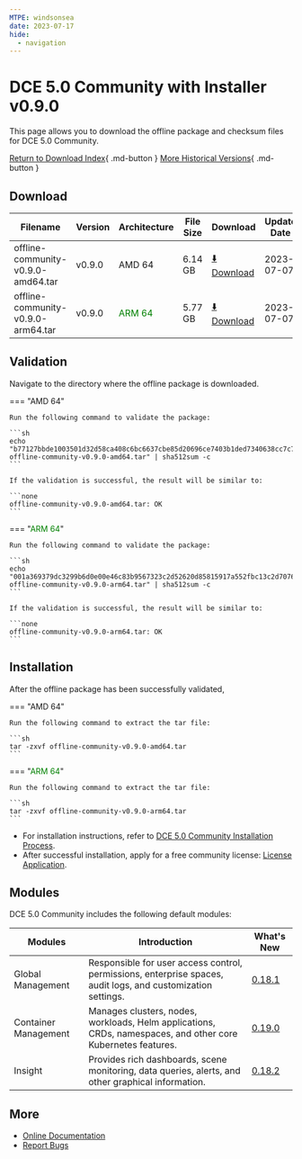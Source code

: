 ```yaml
---
MTPE: windsonsea
date: 2023-07-17
hide:
  - navigation
---
```


# DCE 5.0 Community with Installer v0.9.0

This page allows you to download the offline package and checksum files for DCE 5.0 Community.

[Return to Download Index](../index.md){ .md-button }
[More Historical Versions](./dce5-installer-history.md){ .md-button }

## Download

| Filename | Version | Architecture | File Size | Download | Update Date |
| -------- | ------- | ------------ | --------- | -------- | ----------- |
| offline-community-v0.9.0-amd64.tar | v0.9.0 | AMD 64 | 6.14 GB | [:arrow_down: Download](https://qiniu-download-public.daocloud.io/DaoCloud_Enterprise/dce5/offline-community-v0.9.0-amd64.tar) | 2023-07-07 |
| offline-community-v0.9.0-arm64.tar | v0.9.0 | <font color="green">ARM 64</font> | 5.77 GB | [:arrow_down: Download](https://qiniu-download-public.daocloud.io/DaoCloud_Enterprise/dce5/offline-community-v0.9.0-arm64.tar) | 2023-07-07 |

## Validation

Navigate to the directory where the offline package is downloaded.

=== "AMD 64"

    Run the following command to validate the package:

    ```sh
    echo "b77127bbde1003501d32d58ca408c6bc6637cbe85d20696ce7403b1ded7340638cc7c7a447fe52b055ff7068e3d85399f6a68a7b9d47cd0e7bbfc4c77be4dab2  offline-community-v0.9.0-amd64.tar" | sha512sum -c
    ```

    If the validation is successful, the result will be similar to:

    ```none
    offline-community-v0.9.0-amd64.tar: OK
    ```

=== "<font color="green">ARM 64</font>"

    Run the following command to validate the package:

    ```sh
    echo "001a369379dc3299b6d0e00e46c83b9567323c2d52620d85815917a552fbc13c2d7076a2ad71eaff7dfbfe7ed82f68e5d30c0e53f47fa5055ef07588b4355bc3  offline-community-v0.9.0-arm64.tar" | sha512sum -c
    ```

    If the validation is successful, the result will be similar to:

    ```none
    offline-community-v0.9.0-arm64.tar: OK
    ```

## Installation

After the offline package has been successfully validated,

=== "AMD 64"

    Run the following command to extract the tar file:

    ```sh
    tar -zxvf offline-community-v0.9.0-amd64.tar
    ```

=== "<font color="green">ARM 64</font>"

    Run the following command to extract the tar file:

    ```sh
    tar -zxvf offline-community-v0.9.0-arm64.tar
    ```

- For installation instructions, refer to [DCE 5.0 Community Installation Process](../../install/community/k8s/online.md#_2).
- After successful installation, apply for a free community license: [License Application](../../dce/license0.md).

## Modules

DCE 5.0 Community includes the following default modules:

| Modules | Introduction | What's New |
| -------- | ----------- | ---------- |
| Global Management | Responsible for user access control, permissions, enterprise spaces, audit logs, and customization settings. | [0.18.1](../../ghippo/intro/release-notes.md#0181) |
| Container Management | Manages clusters, nodes, workloads, Helm applications, CRDs, namespaces, and other core Kubernetes features. | [0.19.0](../../kpanda/intro/release-notes.md#0190) |
| Insight | Provides rich dashboards, scene monitoring, data queries, alerts, and other graphical information. | [0.18.2](../../insight/intro/releasenote.md#0182) |

## More

- [Online Documentation](../../dce/index.md)
- [Report Bugs](https://github.com/DaoCloud/DaoCloud-docs/issues)
